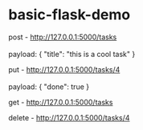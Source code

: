 # basic-flask-demo

post - http://127.0.0.1:5000/tasks 
<br /><br />
payload: 
{
  "title": "this is a cool task"
}

put - http://127.0.0.1:5000/tasks/4
<br /><br />
payload:
{
	"done": true
}

get - http://127.0.0.1:5000/tasks

delete - http://127.0.0.1:5000/tasks/4
